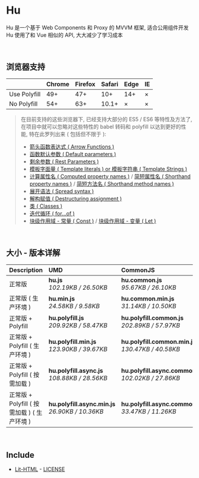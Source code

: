 # Hu
Hu 是一个基于 Web Components 和 Proxy 的 MVVM 框架, 适合公用组件开发<br>
Hu 使用了和 Vue 相似的 API, 大大减少了学习成本

<br>

## 浏览器支持

|              | Chrome | Firefox | Safari | Edge | IE |
| :-           | :-     | :-      | :-     | :-   | :- |
| Use Polyfill | 49+    | 47+     | 10+    | 14+  | ×  |
| No Polyfill  | 54+    | 63+     | 10.1+  | ×    | ×  |

> 在目前支持的这些浏览器下, 已经支持大部分的 ES5 / ES6 等特性及方法了,<br>
> 在项目中就可以忽略对这些特性的 babel 转码和 polyfill 以达到更好的性能, 特在此罗列出来 ( 包括但不限于 ): <br>
  > - [箭头函数表达式 ( Arrow Functions )](https://developer.mozilla.org/zh-CN/docs/Web/JavaScript/Reference/Functions/Arrow_functions)
  > - [函数默认参数 ( Default parameters )](https://developer.mozilla.org/zh-CN/docs/Web/JavaScript/Reference/Functions/Default_parameters)
  > - [剩余参数 ( Rest Parameters )](https://developer.mozilla.org/zh-CN/docs/Web/JavaScript/Reference/Functions/Rest_parameters)
  > - [模板字面量 ( Template literals ) or 模板字符串 ( Template Strings )](https://developer.mozilla.org/zh-CN/docs/Web/JavaScript/Reference/template_strings)
  > - [计算属性名 ( Computed property names )](https://developer.mozilla.org/zh-CN/docs/Web/JavaScript/Reference/Operators/Object_initializer#计算属性名) / [简短属性名 ( Shorthand property names )](https://developer.mozilla.org/zh-CN/docs/Web/JavaScript/Reference/Operators/Object_initializer#属性定义) / [简短方法名 ( Shorthand method names )](https://developer.mozilla.org/zh-CN/docs/Web/JavaScript/Reference/Operators/Object_initializer#方法定义)
  > - [展开语法 ( Spread syntax )](https://developer.mozilla.org/zh-CN/docs/Web/JavaScript/Reference/Operators/Spread_syntax)
  > - [解构赋值 ( Destructuring assignment )](https://developer.mozilla.org/zh-CN/docs/Web/JavaScript/Reference/Operators/Destructuring_assignment)
  > - [类 ( Classes )](https://developer.mozilla.org/zh-CN/docs/Web/JavaScript/Reference/Classes)
  > - [迭代循环 ( for...of )](https://developer.mozilla.org/zh-CN/docs/Web/JavaScript/Reference/Statements/for...of)
  > - [块级作用域 - 常量 ( Const )](https://developer.mozilla.org/zh-CN/docs/Web/JavaScript/Reference/Statements/const) / [块级作用域 - 变量 ( Let )](https://developer.mozilla.org/zh-CN/docs/Web/JavaScript/Reference/Statements/let)

<br>

## 大小 - 版本详解
| Description | UMD | CommonJS | ES Module |
| :- | :- | :- | :- |
| 正常版 | **hu.js**<br>*102.19KB / 26.50KB* | **hu.common.js**<br>*95.67KB / 26.10KB* | **hu.esm.js**<br>*95.66KB / 26.08KB* |
| 正常版 ( 生产环境 ) | **hu.min.js**<br>*24.58KB / 9.58KB* | **hu.common.min.js**<br>*31.14KB / 10.50KB* | **hu.esm.min.js**<br>*24.41KB / 9.51KB* |
| 正常版 + Polyfill | **hu.polyfill.js**<br>*209.92KB / 58.47KB* | **hu.polyfill.common.js**<br>*202.89KB / 57.97KB* | **hu.polyfill.esm.js**<br>*202.88KB / 57.96KB* |
| 正常版 + Polyfill ( 生产环境 ) | **hu.polyfill.min.js**<br>*123.90KB / 39.67KB* | **hu.polyfill.common.min.js**<br>*130.47KB / 40.58KB* | **hu.polyfill.esm.min.js**<br>*123.73KB / 39.60KB* |
| 正常版 + Polyfill ( 按需加载 ) | **hu.polyfill.async.js**<br>*108.88KB / 28.56KB* | **hu.polyfill.async.common.js**<br>*102.02KB / 27.86KB* | **hu.polyfill.async.esm.js**<br>*102.00KB / 27.84KB* |
| 正常版 + Polyfill ( 按需加载 ) ( 生产环境 ) | **hu.polyfill.async.min.js**<br>*26.90KB / 10.36KB* | **hu.polyfill.async.common.min.js**<br>*33.47KB / 11.26KB* | **hu.polyfill.async.esm.min.js**<br>*26.73KB / 10.29KB* |

<br>

## Include
  - [Lit-HTML](https://github.com/Polymer/lit-html) \- [LICENSE](https://github.com/Polymer/lit-html/blob/master/LICENSE)